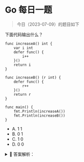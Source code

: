 # Go 每日一题

> 今日（2023-07-09）的题目如下

下面代码输出什么？

```golang
func increaseA() int {
	var i int
	defer func() {
		i++
	}()
	return i
}

func increaseB() (r int) {
	defer func() {
		r++
	}()
	return r
}

func main() {
	fmt.Println(increaseA())
	fmt.Println(increaseB())
}
```

- A. 1 1
- B. 0 1
- C. 1 0
- D. 0 0

<details>
<summary style="cursor: pointer">🔑 答案解析：</summary>
<div>

参考答案及解析：B。

知识点：defer、返回值。注意一下，increaseA() 的返回参数是匿名，increaseB() 是具名。关于 defer 与返回值的知识点，后面我会写篇文章详细分析，到时候可以看下文章的讲解。

---

### 9 楼

B. 0 1 ；
`func increaseA() int {` ，返回值 i=0 的时候已经绑定到返回值里里，defer 改 i 没用了。 `func increaseB() (r int) {` 先把返回变量 r 设为 0，defer 又把 r 改为 1.

### 15 楼

return 语句是把 return 后面的值赋给返回值，但由于 increaseB 中有 return 变量 r，所以在 defer 里还可以对变量 r 进行再更新，所以返回的 r 为 1

</div>
</details>
